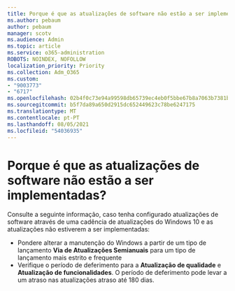 ```yaml
---
title: Porque é que as atualizações de software não estão a ser implementadas?
ms.author: pebaum
author: pebaum
manager: scotv
ms.audience: Admin
ms.topic: article
ms.service: o365-administration
ROBOTS: NOINDEX, NOFOLLOW
localization_priority: Priority
ms.collection: Adm_O365
ms.custom:
- "9003773"
- "6717"
ms.openlocfilehash: 02b4f0c73e94a99598db65739ec4eb0f5bbe67b8a7063b7381b9e6f59efd8c12
ms.sourcegitcommit: b5f7da89a650d2915dc652449623c78be6247175
ms.translationtype: MT
ms.contentlocale: pt-PT
ms.lasthandoff: 08/05/2021
ms.locfileid: "54036935"
---
```

# <a name="why-software-updates-are-not-being-deployed"></a>Porque é que as atualizações de software não estão a ser implementadas?

Consulte a seguinte informação, caso tenha configurado atualizações de software através de uma cadência de atualizações do Windows 10 e as atualizações não estiverem a ser implementadas:  

- Pondere alterar a manutenção do Windows a partir de um tipo de lançamento  **Via de Atualizações Semianuais**  para um tipo de lançamento mais estrito e frequente  
- Verifique o período de deferimento para a  **Atualização de qualidade**  e  **Atualização de funcionalidades**. O período de deferimento pode levar a um atraso nas atualizações atraso até 180 dias.
